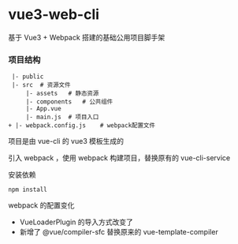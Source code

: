 # vue3-web-cli

基于 Vue3 + Webpack 搭建的基础公用项目脚手架

### 项目结构

```
 |- public
 |- src  # 资源文件
     |- assets   # 静态资源
     |- components   # 公共组件
     |- App.vue
     |- main.js  # 项目入口
+ |- webpack.config.js    # webpack配置文件
```

项目是由 vue-cli 的 vue3 模板生成的

引入 webpack ，使用 webpack 构建项目，替换原有的 vue-cli-service

安装依赖

```
npm install
```

webpack 的配置变化

-   VueLoaderPlugin 的导入方式改变了
-   新增了 @vue/compiler-sfc 替换原来的 vue-template-compiler
